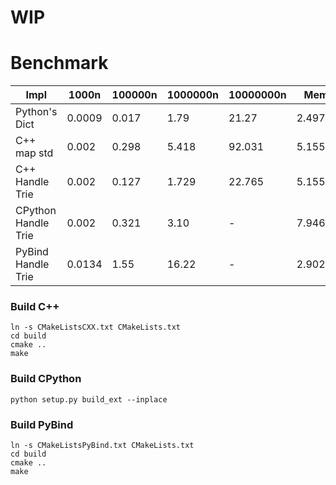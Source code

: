 # WIP

# Benchmark

|  Impl |  1000n  | 100000n  | 1000000n  | 10000000n | Memory |
|---|---|---|---|---|---|
| Python's Dict  | 0.0009  | 0.017  | 1.79  |  21.27 | 2.49758GB |
|  C++ map std |  0.002 |  0.298 |  5.418 |  92.031  | 5.15558GB |
|  C++ Handle Trie |  0.002 |  0.127 |  1.729 | 22.765  | 5.15558GB |
|  CPython Handle Trie |  0.002 |  0.321 |  3.10 | -  | 7.94629GB |
|  PyBind Handle Trie |  0.0134 |  1.55 |  16.22 | -  | 2.90261GB |


### Build C++

```
ln -s CMakeListsCXX.txt CMakeLists.txt
cd build
cmake ..
make
```

### Build CPython
```
python setup.py build_ext --inplace

```


### Build PyBind

```
ln -s CMakeListsPyBind.txt CMakeLists.txt
cd build
cmake ..
make
```